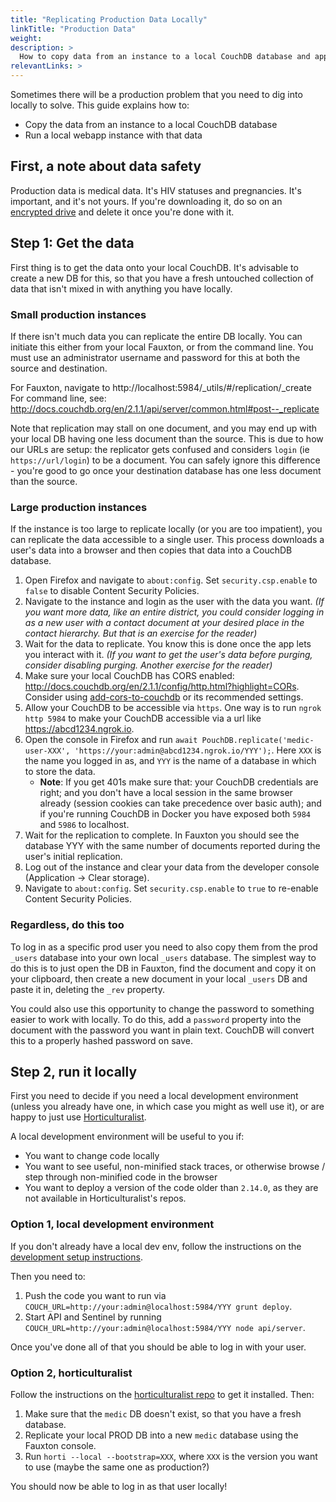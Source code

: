 ```yaml
---
title: "Replicating Production Data Locally"
linkTitle: "Production Data"
weight: 
description: >
  How to copy data from an instance to a local CouchDB database and app
relevantLinks: >
---
```


Sometimes there will be a production problem that you need to dig into locally to solve. This guide explains how to:

* Copy the data from an instance to a local CouchDB database
* Run a local webapp instance with that data

## First, a note about data safety

Production data is medical data. It's HIV statuses and pregnancies. It's important, and it's not yours. If you're downloading it, do so on an [encrypted drive](../support/securing-computers.md) and delete it once you're done with it.

## Step 1: Get the data

First thing is to get the data onto your local CouchDB. It's advisable to create a new DB for this, so that you have a fresh untouched collection of data that isn't mixed in with anything you have locally.

### Small production instances

If there isn't much data you can replicate the entire DB locally. You can initiate this either from your local Fauxton, or from the command line. You must use an administrator username and password for this at both the source and destination.

For Fauxton, navigate to http://localhost:5984/_utils/#/replication/_create
For command line, see: http://docs.couchdb.org/en/2.1.1/api/server/common.html#post--_replicate

Note that replication may stall on one document, and you may end up with your local DB having one less document than the source. This is due to how our URLs are setup: the replicator gets confused and considers `login` (ie `https://url/login`) to be a document. You can safely ignore this difference - you're good to go once your destination database has one less document than the source.

### Large production instances

If the instance is too large to replicate locally (or you are too impatient), you can replicate the data accessible to a single user. This process downloads a user's data into a browser and then copies that data into a CouchDB database.

1. Open Firefox and navigate to `about:config`. Set `security.csp.enable` to `false` to disable Content Security Policies.
1. Navigate to the instance and login as the user with the data you want. _(If you want more data, like an entire district, you could consider logging in as a new user with a contact document at your desired place in the contact hierarchy. But that is an exercise for the reader)_
1. Wait for the data to replicate. You know this is done once the app lets you interact with it. _(If you want to get the user's data before purging, consider disabling purging. Another exercise for the reader)_
1. Make sure your local CouchDB has CORS enabled: http://docs.couchdb.org/en/2.1.1/config/http.html?highlight=CORs. Consider using [add-cors-to-couchdb](https://github.com/pouchdb/add-cors-to-couchdb#what-it-does) or its recommended settings.
1. Allow your CouchDB to be accessible via `https`. One way is to run `ngrok http 5984` to make your CouchDB accessible via a url like https://abcd1234.ngrok.io.
1. Open the console in Firefox and run `await PouchDB.replicate('medic-user-XXX', 'https://your:admin@abcd1234.ngrok.io/YYY');`. Here `XXX` is the name you logged in as, and `YYY` is the name of a database in which to store the data.
   * **Note**: If you get 401s make sure that: your CouchDB credentials are right; and you don't have a local session in the same browser already (session cookies can take precedence over basic auth);  and if you're running CouchDB in Docker you have exposed both `5984` and `5986` to localhost.
1. Wait for the replication to complete. In Fauxton you should see the database YYY with the same number of documents reported during the user's initial replication.
1. Log out of the instance and clear your data from the developer console (Application -> Clear storage).
1. Navigate to `about:config`. Set `security.csp.enable` to `true` to re-enable Content Security Policies.

### Regardless, do this too

To log in as a specific prod user you need to also copy them from the prod `_users` database into your own local `_users` database. The simplest way to do this is to just open the DB in Fauxton, find the document and copy it on your clipboard, then create a new document in your local `_users` DB and paste it in, deleting the `_rev` property.

You could also use this opportunity to change the password to something easier to work with locally. To do this, add a `password` property into the document with the password you want in plain text. CouchDB will convert this to a properly hashed password on save.

## Step 2, run it locally

First you need to decide if you need a local development environment (unless you already have one, in which case you might as well use it), or are happy to just use [Horticulturalist](https://github.com/medic/horticulturalist).

A local development environment will be useful to you if:

* You want to change code locally
* You want to see useful, non-minified stack traces, or otherwise browse / step through non-minified code in the browser
* You want to deploy a version of the code older than `2.14.0`, as they are not available in Horticulturalist's repos.

### Option 1, local development environment

If you don't already have a local dev env, follow the instructions on the [development setup instructions](https://github.com/medic/cht-core/blob/master/DEVELOPMENT.md).

Then you need to:

1. Push the code you want to run via `COUCH_URL=http://your:admin@localhost:5984/YYY grunt deploy`.
1. Start API and Sentinel by running `COUCH_URL=http://your:admin@localhost:5984/YYY node api/server`.

Once you've done all of that you should be able to log in with your user.

### Option 2, horticulturalist

Follow the instructions on the [horticulturalist repo](https://github.com/medic/horticulturalist) to get it installed. Then:

1. Make sure that the `medic` DB doesn't exist, so that you have a fresh database.
1. Replicate your local PROD DB into a new `medic` database using the Fauxton console.
1. Run `horti --local --bootstrap=XXX`, where `XXX` is the version you want to use (maybe the same one as production?)

You should now be able to log in as that user locally!